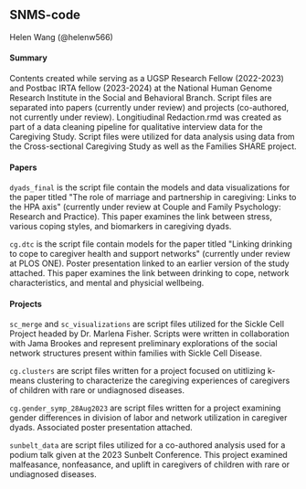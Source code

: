 ## SNMS-code

Helen Wang (@helenw566)

#### Summary

Contents created while serving as a UGSP Research Fellow (2022-2023) and Postbac IRTA fellow (2023-2024) at the National Human Genome Research Institute in the Social and Behavioral Branch. Script files are separated into papers (currently under review) and projects (co-authored, not currently under review). Longitiudinal Redaction.rmd was created as part of a data cleaning pipeline for qualitative interview data for the Caregiving Study. Script files were utilized for data analysis using data from the Cross-sectional Caregiving Study as well as the Families SHARE project.

#### Papers

`dyads_final` is the script file contain the models and data visualizations for the paper titled "The role of marriage and partnership in caregiving: Links to the HPA axis" (currently under review at Couple and Family Psychology: Research and Practice). This paper examines the link between stress, various coping styles, and biomarkers in caregiving dyads.

`cg.dtc` is the script file contain models for the paper titled "Linking drinking to cope to caregiver health and support networks" (currently under review at PLOS ONE). Poster presentation linked to an earlier version of the study attached. This paper examines the link between drinking to cope, network characteristics, and mental and physicial wellbeing.

#### Projects 

`sc_merge` and `sc_visualizations` are script files utilized for the Sickle Cell Project headed by Dr. Marlena Fisher. Scripts were written in collaboration with Jama Brookes and represent preliminary explorations of the social network structures present within families with Sickle Cell Disease. 

`cg.clusters` are script files written for a project focused on utitlizing k-means clustering to characterize the caregiving experiences of caregivers of children with rare or undiagnosed diseases.

`cg.gender_symp_28Aug2023` are script files written for a project examining gender differences in division of labor and network utilization in caregiver dyads. Associated poster presentation attached.

`sunbelt_data` are script files utilized for a co-authored analysis used for a podium talk given at the 2023 Sunbelt Conference. This project examined malfeasance, nonfeasance, and uplift in caregivers of children with rare or undiagnosed diseases.

